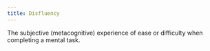 ```yaml
---
title: Disfluency
---
```

The subjective (metacognitive) experience of ease or difficulty when completing a mental task.
